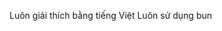 <!------------------------------------------------------------------------------------
   Add Rules to this file or a short description and have Kiro refine them for you:   
-------------------------------------------------------------------------------------> 

Luôn giải thích bằng tiếng Việt
Luôn sử dụng bun 